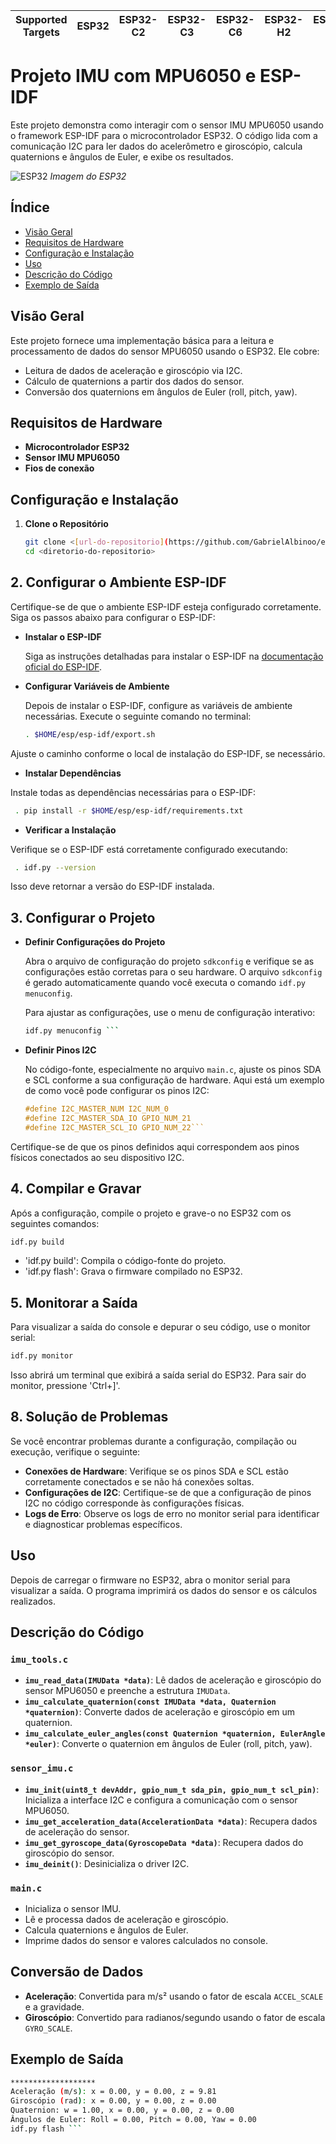 | Supported Targets | ESP32 | ESP32-C2 | ESP32-C3 | ESP32-C6 | ESP32-H2 | ESP32-P4 | ESP32-S2 | ESP32-S3 |
| ----------------- | ----- | -------- | -------- | -------- | -------- | -------- | -------- | -------- |

# Projeto IMU com MPU6050 e ESP-IDF

Este projeto demonstra como interagir com o sensor IMU MPU6050 usando o framework ESP-IDF para o microcontrolador ESP32. O código lida com a comunicação I2C para ler dados do acelerômetro e giroscópio, calcula quaternions e ângulos de Euler, e exibe os resultados.

![ESP32](https://upload.wikimedia.org/wikipedia/commons/3/30/ESP32-DevKitC.jpg)
*Imagem do ESP32*

## Índice

- [Visão Geral](#visão-geral)
- [Requisitos de Hardware](#requisitos-de-hardware)
- [Configuração e Instalação](#configuração-e-instalação)
- [Uso](#uso)
- [Descrição do Código](#descrição-do-código)
- [Exemplo de Saída](#exemplo-de-saída)

## Visão Geral

Este projeto fornece uma implementação básica para a leitura e processamento de dados do sensor MPU6050 usando o ESP32. Ele cobre:

- Leitura de dados de aceleração e giroscópio via I2C.
- Cálculo de quaternions a partir dos dados do sensor.
- Conversão dos quaternions em ângulos de Euler (roll, pitch, yaw).

## Requisitos de Hardware

- **Microcontrolador ESP32**
- **Sensor IMU MPU6050**
- **Fios de conexão**

## Configuração e Instalação

1. **Clone o Repositório**

   ```bash
   git clone <[url-do-repositorio](https://github.com/GabrielAlbinoo/embarcados.git)>
   cd <diretorio-do-repositorio>
   ```
   
## 2. Configurar o Ambiente ESP-IDF

Certifique-se de que o ambiente ESP-IDF esteja configurado corretamente. Siga os passos abaixo para configurar o ESP-IDF:

- **Instalar o ESP-IDF**

  Siga as instruções detalhadas para instalar o ESP-IDF na [documentação oficial do ESP-IDF](https://docs.espressif.com/projects/esp-idf/en/latest/esp32/get-started/).

- **Configurar Variáveis de Ambiente**
  
  Depois de instalar o ESP-IDF, configure as variáveis de ambiente necessárias. Execute o seguinte comando no terminal:

  ```bash
  . $HOME/esp/esp-idf/export.sh
  ```
Ajuste o caminho conforme o local de instalação do ESP-IDF, se necessário.
- **Instalar Dependências**

Instale todas as dependências necessárias para o ESP-IDF:

 ```bash
  . pip install -r $HOME/esp/esp-idf/requirements.txt
```

- **Verificar a Instalação**

Verifique se o ESP-IDF está corretamente configurado executando:

 ```bash
  . idf.py --version
```

Isso deve retornar a versão do ESP-IDF instalada.

## 3. Configurar o Projeto

- **Definir Configurações do Projeto**

  Abra o arquivo de configuração do projeto `sdkconfig` e verifique se as configurações estão corretas para o seu hardware. O arquivo `sdkconfig` é gerado automaticamente quando você executa o comando `idf.py menuconfig`.

  Para ajustar as configurações, use o menu de configuração interativo:

  ```bash
  idf.py menuconfig ```

- **Definir Pinos I2C**

  No código-fonte, especialmente no arquivo `main.c`, ajuste os pinos SDA e SCL conforme a sua configuração de hardware. Aqui está um exemplo de como você pode configurar os pinos I2C:

  ```c
  #define I2C_MASTER_NUM I2C_NUM_0
  #define I2C_MASTER_SDA_IO GPIO_NUM_21
  #define I2C_MASTER_SCL_IO GPIO_NUM_22```
  
Certifique-se de que os pinos definidos aqui correspondem aos pinos físicos conectados ao seu dispositivo I2C.

## 4. Compilar e Gravar

Após a configuração, compile o projeto e grave-o no ESP32 com os seguintes comandos:

```bash
idf.py build
```
- 'idf.py build': Compila o código-fonte do projeto.
- 'idf.py flash': Grava o firmware compilado no ESP32.

## 5. Monitorar a Saída

Para visualizar a saída do console e depurar o seu código, use o monitor serial:

```bash
idf.py monitor
```
Isso abrirá um terminal que exibirá a saída serial do ESP32. Para sair do monitor, pressione 'Ctrl+]'.

## 8. Solução de Problemas

Se você encontrar problemas durante a configuração, compilação ou execução, verifique o seguinte:

- **Conexões de Hardware**: Verifique se os pinos SDA e SCL estão corretamente conectados e se não há conexões soltas.
- **Configurações de I2C**: Certifique-se de que a configuração de pinos I2C no código corresponde às configurações físicas.
- **Logs de Erro**: Observe os logs de erro no monitor serial para identificar e diagnosticar problemas específicos.

## Uso

Depois de carregar o firmware no ESP32, abra o monitor serial para visualizar a saída. O programa imprimirá os dados do sensor e os cálculos realizados.

## Descrição do Código

### `imu_tools.c`

- **`imu_read_data(IMUData *data)`**: Lê dados de aceleração e giroscópio do sensor MPU6050 e preenche a estrutura `IMUData`.
- **`imu_calculate_quaternion(const IMUData *data, Quaternion *quaternion)`**: Converte dados de aceleração e giroscópio em um quaternion.
- **`imu_calculate_euler_angles(const Quaternion *quaternion, EulerAngle *euler)`**: Converte o quaternion em ângulos de Euler (roll, pitch, yaw).

### `sensor_imu.c`

- **`imu_init(uint8_t devAddr, gpio_num_t sda_pin, gpio_num_t scl_pin)`**: Inicializa a interface I2C e configura a comunicação com o sensor MPU6050.
- **`imu_get_acceleration_data(AccelerationData *data)`**: Recupera dados de aceleração do sensor.
- **`imu_get_gyroscope_data(GyroscopeData *data)`**: Recupera dados do giroscópio do sensor.
- **`imu_deinit()`**: Desinicializa o driver I2C.

### `main.c`

- Inicializa o sensor IMU.
- Lê e processa dados de aceleração e giroscópio.
- Calcula quaternions e ângulos de Euler.
- Imprime dados do sensor e valores calculados no console.

## Conversão de Dados

- **Aceleração**: Convertida para m/s² usando o fator de escala `ACCEL_SCALE` e a gravidade.
- **Giroscópio**: Convertido para radianos/segundo usando o fator de escala `GYRO_SCALE`.

## Exemplo de Saída

```bash
*******************
Aceleração (m/s): x = 0.00, y = 0.00, z = 9.81
Giroscópio (rad): x = 0.00, y = 0.00, z = 0.00
Quaternion: w = 1.00, x = 0.00, y = 0.00, z = 0.00
Ângulos de Euler: Roll = 0.00, Pitch = 0.00, Yaw = 0.00
idf.py flash ```

